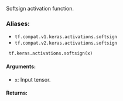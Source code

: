 Softsign activation function.
### Aliases:
- `tf.compat.v1.keras.activations.softsign`
- `tf.compat.v2.keras.activations.softsign`

```
 tf.keras.activations.softsign(x)
```
#### Arguments:
- `x`: Input tensor.
#### Returns:
